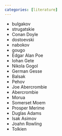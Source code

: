 ```yaml
---
categories: [literature]
---
```


* bulgakov
* strugatskie
* Conan Doyle
* dostoevski
* nabokov
* gougo
* Edgar Alan Poe
* Iohan Gete
* Nikola Gogol
* German Gesse
* Balsak
* Pehov
* Joe Abercrombie
* Abercrombie
* Morua
* Somerset Moem
* Prosper Merime
* Duglas Adams
* Isak Asimov
* Joahn Rowling
* Tolkien
